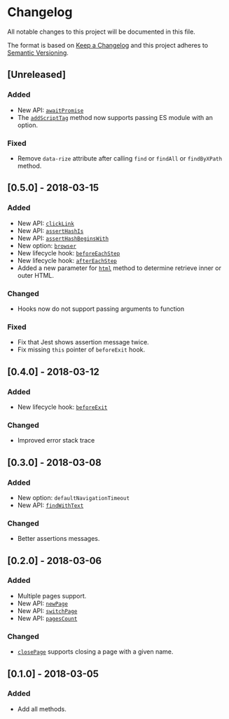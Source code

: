# Changelog
All notable changes to this project will be documented in this file.

The format is based on [Keep a Changelog](http://keepachangelog.com/en/1.0.0/)
and this project adheres to [Semantic Versioning](http://semver.org/spec/v2.0.0.html).

## [Unreleased]
### Added
- New API: [`awaitPromise`](https://rize.js.org/api/classes/_index_.rize.html#awaitpromise)
- The [`addScriptTag`](https://rize.js.org/api/classes/_index_.rize.html#addscripttag) method now supports passing ES module with an option.
### Fixed
- Remove `data-rize` attribute after calling `find` or `findAll` or `findByXPath` method.

## [0.5.0] - 2018-03-15
### Added
- New API: [`clickLink`](https://rize.js.org/api/classes/_index_.rize.html#clicklink)
- New API: [`assertHashIs`](https://rize.js.org/api/classes/_index_.rize.html#asserthashis)
- New API: [`assertHashBeginsWith`](https://rize.js.org/api/classes/_index_.rize.html#asserthashbeginswith)
- New option: [`browser`](https://rize.js.org/api/interfaces/_index_.rize.rizeoptions.html#browser)
- New lifecycle hook: [`beforeEachStep`](https://rize.js.org/api/interfaces/_index_.rize.rizeoptions.html#beforeeachstep)
- New lifecycle hook: [`afterEachStep`](https://rize.js.org/api/interfaces/_index_.rize.rizeoptions.html#aftereachstep)
- Added a new parameter for [`html`](https://rize.js.org/api/classes/_index_.rize.html#html) method to determine retrieve inner or outer HTML.
### Changed
- Hooks now do not support passing arguments to function
### Fixed
- Fix that Jest shows assertion message twice.
- Fix missing `this` pointer of `beforeExit` hook.

## [0.4.0] - 2018-03-12
### Added
- New lifecycle hook: [`beforeExit`](https://rize.js.org/api/interfaces/_index_.rize.rizeoptions.html#beforeexit)
### Changed
- Improved error stack trace

## [0.3.0] - 2018-03-08
### Added
- New option: `defaultNavigationTimeout`
- New API: [`findWithText`](https://rize.js.org/api/classes/_index_.rize.html#findwithtext)
### Changed
- Better assertions messages.

## [0.2.0] - 2018-03-06
### Added
- Multiple pages support.
- New API: [`newPage`](https://rize.js.org/api/classes/_index_.rize.html#newpage)
- New API: [`switchPage`](https://rize.js.org/api/classes/_index_.rize.html#switchpage)
- New API: [`pagesCount`](https://rize.js.org/api/classes/_index_.rize.html#pagescount)
### Changed
- [`closePage`](https://rize.js.org/api/classes/_index_.rize.html#closepage) supports closing a page with a given name.

## [0.1.0] - 2018-03-05
### Added
- Add all methods.
